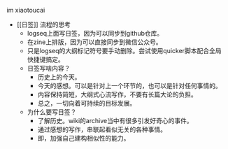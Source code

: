 im xiaotoucai
- [[日签]] 流程的思考
	- logseq上面写日签，因为可以同步到github仓库。
	- 在zine上排版，因为可以直接同步到微信公众号。
	- 只是logseq的大纲标记符号要手动删除。尝试使用quicker脚本配合全局快捷键搞定。
	- 日签写啥内容？
		- 历史上的今天。
		- 今天的感想。可以是针对上一个环节的，也可以是针对任何事情的。
		- 内容保持简短，大纲式心流写作，不要有长篇大论的负担。
		- 总之，一切向着可持续的目标发展。
	- 为什么要写日签？
		- 了解历史。wiki的archive当中有很多引发好奇心的事件。
		- 通过感想的写作，串联起看似无关的各种事情。
		- 即，加强自己建构相似性的能力。
		
